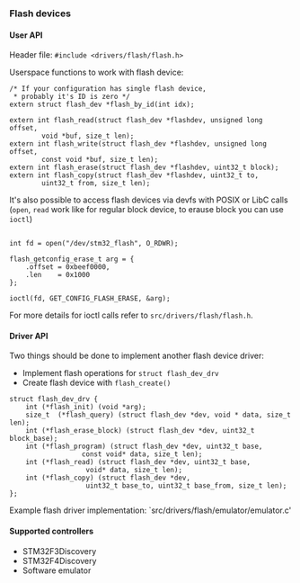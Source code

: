 
### Flash devices

#### User API
Header file: `#include <drivers/flash/flash.h>`

Userspace functions to work with flash device:
```
/* If your configuration has single flash device,
 * probably it's ID is zero */
extern struct flash_dev *flash_by_id(int idx);

extern int flash_read(struct flash_dev *flashdev, unsigned long offset,
		void *buf, size_t len);
extern int flash_write(struct flash_dev *flashdev, unsigned long offset,
		const void *buf, size_t len);
extern int flash_erase(struct flash_dev *flashdev, uint32_t block);
extern int flash_copy(struct flash_dev *flashdev, uint32_t to,
		uint32_t from, size_t len);
```

It's also possible to access flash devices via devfs with POSIX or LibC calls
(`open`, `read` work like for regular block device, to erause block you can use
`ioctl`)

```

int fd = open("/dev/stm32_flash", O_RDWR);

flash_getconfig_erase_t arg = {
	.offset = 0xbeef0000,
	.len    = 0x1000
};

ioctl(fd, GET_CONFIG_FLASH_ERASE, &arg);
```

For more details for ioctl calls refer to `src/drivers/flash/flash.h`.

#### Driver API

Two things should be done to implement another flash device driver:

* Implement flash operations for `struct flash_dev_drv`
* Create flash device with `flash_create()`

```
struct flash_dev_drv {
	int	(*flash_init) (void *arg);
	size_t	(*flash_query) (struct flash_dev *dev, void * data, size_t len);
	int	(*flash_erase_block) (struct flash_dev *dev, uint32_t block_base);
	int	(*flash_program) (struct flash_dev *dev, uint32_t base,
				  const void* data, size_t len);
	int	(*flash_read) (struct flash_dev *dev, uint32_t base,
			       void* data, size_t len);
	int	(*flash_copy) (struct flash_dev *dev,
			       uint32_t base_to, uint32_t base_from, size_t len);
};
```

Example flash driver implementation: `src/drivers/flash/emulator/emulator.c'

#### Supported controllers
* STM32F3Discovery
* STM32F4Discovery
* Software emulator
